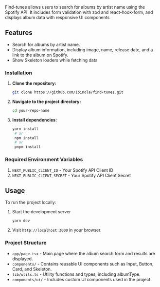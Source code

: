 Find-tunes allows users to search for albums by artist name using the Spotify API. It includes form validation with zod and react-hook-form, and displays album data with responsive UI components

## Features

- Search for albums by artist name.
- Display album information, including image, name, release date, and a link to the album on Spotify.
- Show Skeleton loaders while fetching data

### Installation

1. **Clone the repository:**

   ```sh
   git clone https://github.com/Ibinola/find-tunes.git
   ```

2. **Navigate to the project directory:**

   ```bash
   cd your-repo-name
   ```

3. **Install dependencies:**

   ```bash
   yarn install
    # or
    npm install
    # or
    pnpm install
   ```

### Required Environment Variables

1. `NEXT_PUBLIC_CLIENT_ID` - Your Spotify API Client ID
2. `NEXT_PUBLIC_CLIENT_SECRET` - Your Spotify API Client Secret

## Usage

To run the project locally:

1. Start the development server
   ```sh
   yarn dev
   ```
2. Visit `http://localhost:3000` in your browser.

### Project Structure

- `app/page.tsx` - Main page where the album search form and results are displayed.
- `components/` - Contains reusable UI components such as Input, Button, Card, and Skeleton.
- `lib/utils.ts` - Utility functions and types, including albumType.
- `components/ui/` - Includes custom UI components used in the project.
